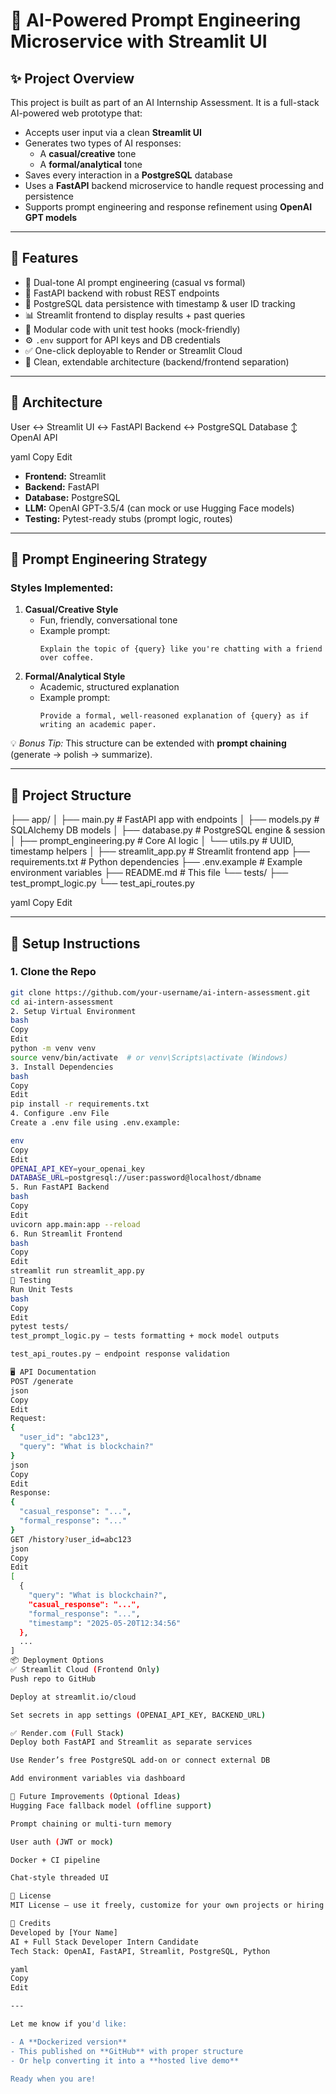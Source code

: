 # 🧠 AI-Powered Prompt Engineering Microservice with Streamlit UI

## ✨ Project Overview

This project is built as part of an AI Internship Assessment. It is a full-stack AI-powered web prototype that:

- Accepts user input via a clean **Streamlit UI**
- Generates two types of AI responses:
  - A **casual/creative** tone
  - A **formal/analytical** tone
- Saves every interaction in a **PostgreSQL** database
- Uses a **FastAPI** backend microservice to handle request processing and persistence
- Supports prompt engineering and response refinement using **OpenAI GPT models**

---

## 🚀 Features

- 🎨 Dual-tone AI prompt engineering (casual vs formal)
- 🔌 FastAPI backend with robust REST endpoints
- 💾 PostgreSQL data persistence with timestamp & user ID tracking
- 📊 Streamlit frontend to display results + past queries
- 🧪 Modular code with unit test hooks (mock-friendly)
- ⚙️ `.env` support for API keys and DB credentials
- ✅ One-click deployable to Render or Streamlit Cloud
- 🧱 Clean, extendable architecture (backend/frontend separation)

---

## 🧱 Architecture

User ↔ Streamlit UI ↔ FastAPI Backend ↔ PostgreSQL Database
↕
OpenAI API

yaml
Copy
Edit

- **Frontend:** Streamlit  
- **Backend:** FastAPI  
- **Database:** PostgreSQL  
- **LLM:** OpenAI GPT-3.5/4 (can mock or use Hugging Face models)  
- **Testing:** Pytest-ready stubs (prompt logic, routes)

---

## 🧠 Prompt Engineering Strategy

### Styles Implemented:
1. **Casual/Creative Style**
   - Fun, friendly, conversational tone
   - Example prompt:  
     ```
     Explain the topic of {query} like you're chatting with a friend over coffee.
     ```
2. **Formal/Analytical Style**
   - Academic, structured explanation
   - Example prompt:  
     ```
     Provide a formal, well-reasoned explanation of {query} as if writing an academic paper.
     ```

💡 _Bonus Tip:_ This structure can be extended with **prompt chaining** (generate → polish → summarize).

---

## 📂 Project Structure

├── app/
│ ├── main.py # FastAPI app with endpoints
│ ├── models.py # SQLAlchemy DB models
│ ├── database.py # PostgreSQL engine & session
│ ├── prompt_engineering.py # Core AI logic
│ └── utils.py # UUID, timestamp helpers
│
├── streamlit_app.py # Streamlit frontend app
├── requirements.txt # Python dependencies
├── .env.example # Example environment variables
├── README.md # This file
└── tests/
├── test_prompt_logic.py
└── test_api_routes.py

yaml
Copy
Edit

---

## 🔧 Setup Instructions

### 1. Clone the Repo

```bash
git clone https://github.com/your-username/ai-intern-assessment.git
cd ai-intern-assessment
2. Setup Virtual Environment
bash
Copy
Edit
python -m venv venv
source venv/bin/activate  # or venv\Scripts\activate (Windows)
3. Install Dependencies
bash
Copy
Edit
pip install -r requirements.txt
4. Configure .env File
Create a .env file using .env.example:

env
Copy
Edit
OPENAI_API_KEY=your_openai_key
DATABASE_URL=postgresql://user:password@localhost/dbname
5. Run FastAPI Backend
bash
Copy
Edit
uvicorn app.main:app --reload
6. Run Streamlit Frontend
bash
Copy
Edit
streamlit run streamlit_app.py
🧪 Testing
Run Unit Tests
bash
Copy
Edit
pytest tests/
test_prompt_logic.py — tests formatting + mock model outputs

test_api_routes.py — endpoint response validation

🖥️ API Documentation
POST /generate
json
Copy
Edit
Request:
{
  "user_id": "abc123",
  "query": "What is blockchain?"
}
json
Copy
Edit
Response:
{
  "casual_response": "...",
  "formal_response": "..."
}
GET /history?user_id=abc123
json
Copy
Edit
[
  {
    "query": "What is blockchain?",
    "casual_response": "...",
    "formal_response": "...",
    "timestamp": "2025-05-20T12:34:56"
  },
  ...
]
📦 Deployment Options
✅ Streamlit Cloud (Frontend Only)
Push repo to GitHub

Deploy at streamlit.io/cloud

Set secrets in app settings (OPENAI_API_KEY, BACKEND_URL)

✅ Render.com (Full Stack)
Deploy both FastAPI and Streamlit as separate services

Use Render’s free PostgreSQL add-on or connect external DB

Add environment variables via dashboard

🧱 Future Improvements (Optional Ideas)
Hugging Face fallback model (offline support)

Prompt chaining or multi-turn memory

User auth (JWT or mock)

Docker + CI pipeline

Chat-style threaded UI

🧾 License
MIT License — use it freely, customize for your own projects or hiring assessments.

🙌 Credits
Developed by [Your Name]
AI + Full Stack Developer Intern Candidate
Tech Stack: OpenAI, FastAPI, Streamlit, PostgreSQL, Python

yaml
Copy
Edit

---

Let me know if you'd like:

- A **Dockerized version**
- This published on **GitHub** with proper structure
- Or help converting it into a **hosted live demo**

Ready when you are!
